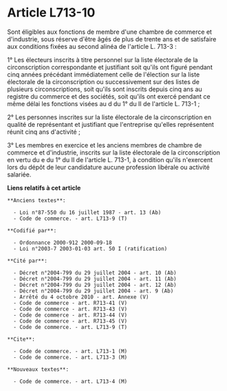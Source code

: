 # Article L713-10

Sont éligibles aux fonctions de membre d'une chambre de commerce et d'industrie, sous réserve d'être âgés de plus de trente
ans et de satisfaire aux conditions fixées au second alinéa de l'article L. 713-3 :

1° Les électeurs inscrits à titre personnel sur la liste électorale de la circonscription correspondante et justifiant soit
qu'ils ont figuré pendant cinq années précédant immédiatement celle de l'élection sur la liste électorale de la
circonscription ou successivement sur des listes de plusieurs circonscriptions, soit qu'ils sont inscrits depuis cinq ans au
registre du commerce et des sociétés, soit qu'ils ont exercé pendant ce même délai les fonctions visées au d du 1° du II de
l'article L. 713-1 ;

2° Les personnes inscrites sur la liste électorale de la circonscription en qualité de représentant et justifiant que
l'entreprise qu'elles représentent réunit cinq ans d'activité ;

3° Les membres en exercice et les anciens membres de chambre de commerce et d'industrie, inscrits sur la liste électorale de
la circonscription en vertu du e du 1° du II de l'article L. 713-1, à condition qu'ils n'exercent lors du dépôt de leur
candidature aucune profession libérale ou activité salariée.

**Liens relatifs à cet article**

	**Anciens textes**:

	  - Loi n°87-550 du 16 juillet 1987 - art. 13 (Ab)
	  - Code de commerce. - art. L713-9 (T)

	**Codifié par**:

	  - Ordonnance 2000-912 2000-09-18
	  - Loi n°2003-7 2003-01-03 art. 50 I (ratification)

	**Cité par**:

	  - Décret n°2004-799 du 29 juillet 2004 - art. 10 (Ab)
	  - Décret n°2004-799 du 29 juillet 2004 - art. 11 (Ab)
	  - Décret n°2004-799 du 29 juillet 2004 - art. 12 (Ab)
	  - Décret n°2004-799 du 29 juillet 2004 - art. 9 (Ab)
	  - Arrêté du 4 octobre 2010 - art. Annexe (V)
	  - Code de commerce - art. R713-41 (V)
	  - Code de commerce - art. R713-43 (V)
	  - Code de commerce - art. R713-44 (V)
	  - Code de commerce - art. R713-45 (V)
	  - Code de commerce. - art. L713-9 (T)

	**Cite**:

	  - Code de commerce. - art. L713-1 (M)
	  - Code de commerce. - art. L713-3 (M)

	**Nouveaux textes**:

	  - Code de commerce. - art. L713-4 (M)
